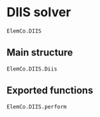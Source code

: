 # DIIS solver

```@docs  
ElemCo.DIIS
```

## Main structure

```@docs
ElemCo.DIIS.Diis
```

## Exported functions

```@docs
ElemCo.DIIS.perform
```
